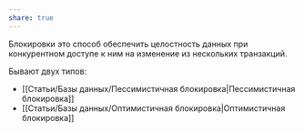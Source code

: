 ```yaml
---
share: true
---
```


Блокировки это способ обеспечить целостность данных при конкурентном доступе к ним на изменение из нескольких транзакций.

Бывают двух типов:
- [[Статьи/Базы данных/Пессимистичная блокировка|Пессимистичная блокировка]] 
- [[Статьи/Базы данных/Оптимистичная блокировка|Оптимистичная блокировка]] 